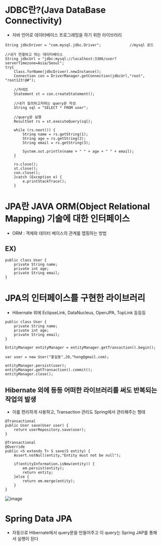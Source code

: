 # JDBC란?(Java DataBase Connectivity)
- 자바 언어로 데이터베이스 프로그래밍을 하기 위한 라이브러리

```query
String jdbcDriver = "com.mysql.jdbc.Driver";             //mysql 로드

//내가 연결하고 하는 데이터베이스
String jdbcUrl = "jdbc:mysql://localhost:3306/user?serverTimezone=Asia/Seoul"; 
try{
    Class.forName(jdbcDriver).newInstance();
    Connection con = DriverManager.getConnection(jdbcUrl,"root", "root123!@#");
    
    //커넥트
    Statement st = con.createStatement();

    //내가 질의하고자하는 query문 작성
    String sql = "SELECT * FROM user";

    //query문 실행
    ResultSet rs = st.executeQuery(sql);

    while (rs.next()) {
        String name = rs.getString(1);
        String age = rs.getString(2);
        String email = rs.getString(3);

        System.out.println(name + " " + age + " " + email);
    }

    rs.close();
    st.close();
    con.close();
    }catch (Exception e) {
        e.printStackTrace();
    }
```


# JPA란 JAVA ORM(Object Relational Mapping) 기술에 대한 인터페이스
- ORM : 객체와 데이터 베이스의 관계를 맵핑하는 방법

## EX)
```
public class User {
    private String name;
    private int age;
    private String email;
}
```

# JPA의 인터페이스를 구현한 라이브러리
- Hibernate 외에 EclipseLink, DataNucleus, OpenJPA, TopLink 등등등
```
public class User {
    private String name;
    private int age;
    private String email;
}

EntityManager entityManager = entityManager.getTransaction().begin();

var user = new User("홍길동",20,"hong@gmail.com);

entityManager.persist(user);
entityManager.getTransaction().commit();
entityManager.close();
```

## Hibernate 외에 등등 어떠한 라이브러리를 써도 반복되는 작업의 발생
- 이를 편리하게 사용하고, Transaction 관리도 Spring에서 관리해주는 형태

```
@Transactional
public User save(User user) {
    return userRepository.save(user);
}

@Transactional
@Override
public <S extends T> S save(S entity) {
    Assert.notNull(entity,"Entity must not be null");

    if(entityInformation.isNew(entity)) {
        em.persist(entity);
        return entity;
    }else {
        return em.merge(entity);
    }
}
```
![image](https://github.com/user-attachments/assets/d79868eb-6fc1-4405-9451-927e9a9f2605)

# Spring Data JPA
- 자동으로 Hibernate에서 query문을 만들어주고 이 query는 Spring JAP를 통해서 실행이 된다